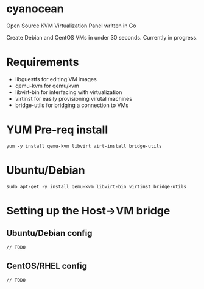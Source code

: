 # cyanocean
Open Source KVM Virtualization Panel written in Go

Create Debian and CentOS VMs in under 30 seconds. Currently in progress.

# Requirements
- libguestfs for editing VM images
- qemu-kvm for qemu/kvm
- libvirt-bin for interfacing with virtualization
- virtinst for easily provisioning virutal machines
- bridge-utils for bridging a connection to VMs

# YUM Pre-req install
```
yum -y install qemu-kvm libvirt virt-install bridge-utils
```

# Ubuntu/Debian
```
sudo apt-get -y install qemu-kvm libvirt-bin virtinst bridge-utils
```

# Setting up the Host->VM bridge

## Ubuntu/Debian config
```
// TODO
```

## CentOS/RHEL config
```
// TODO
```
